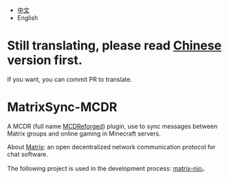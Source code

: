 - [中文](https://github.com/Mooling0602/MatrixSync-MCDR/blob/main/README.md)
- English

# Still translating, please read [Chinese](https://github.com/Mooling0602/MatrixSync-MCDR/blob/main/README.md) version first.
If you want, you can commit PR to translate.

# MatrixSync-MCDR
A MCDR (full name [MCDReforged](https://mcdreforged.com/)) plugin, use to sync messages between Matrix groups and online gaming in Minecraft servers.

About [Matrix](https://matrix.org/): an open decentralized network communication protocol for chat software.

The following project is used in the development process: [matrix-nio](https://pypi.org/project/matrix-nio/)。
